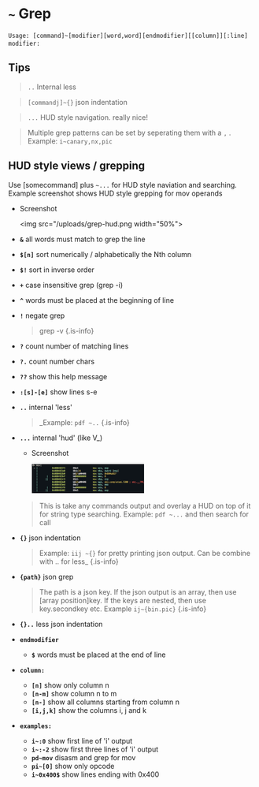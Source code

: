 <!-- TITLE: ~ Grep -->

#  `~` Grep


```text
Usage: [command]~[modifier][word,word][endmodifier][[column]][:line]
modifier:
```


## **Tips**
  > `..` Internal less
  
  > `[commandj]~{}` json indentation
  
  > `...` HUD style navigation. really nice!
  
  > Multiple grep patterns can be set by seperating them with a `,` . Example: `i~canary,nx,pic`
## HUD style views / grepping

  Use [somecommand] plus `~...` for HUD style naviation and searching. Example screenshot shows HUD style grepping for mov operands

  - Screenshot

    <img src="/uploads/grep-hud.png width="50%">

- **`&`** all words must match to grep the line
- **`$[n]`** sort numerically / alphabetically the Nth column
- **`$!`** sort in inverse order
- **`+`** case insensitive grep (grep -i)
- **`^`** words must be placed at the beginning of line
- **`!`** negate grep

   > grep -v {.is-info}

- **`?`** count number of matching lines
- **`?.`** count number chars
- **`??`** show this help message
- **`:[s]-[e]`** show lines s-e
- **`..`** internal 'less'

   > _Example: `pdf ~..` {.is-info}

- **`...`** internal 'hud' (like V_)
  - Screenshot

    <img src="/uploads/grep/internal-hud.png" width="50%">

  > This is take any commands output and overlay a HUD on top of it for string type searching. Example: `pdf ~...` and then search for call

- **`{}`** json indentation

    > Example: `iij ~{}` for pretty printing json output. Can be combine with .. for less_ {.is-info}

- **`{path}`** json grep

   > The path is a json key. If the json output is an array, then use [array position]key. If the keys are nested, then use key.secondkey etc. Example `ij~{bin.pic}` {.is-info}

- **`{}..`** less json indentation
- **`endmodifier`**
  - **`$`** words must be placed at the end of line
- **`column:`**
  - **`[n]`** show only column n
  - **`[n-m]`** show column n to m
  - **`[n-]`** show all columns starting from column n
  - **`[i,j,k]`** show the columns i, j and k
- **`examples:`**
  - **`i~:0`** show first line of 'i' output
  - **`i~:-2`** show first three lines of 'i' output
  - **`pd~mov`** disasm and grep for mov
  - **`pi~[0]`** show only opcode
  - **`i~0x400$`** show lines ending with 0x400